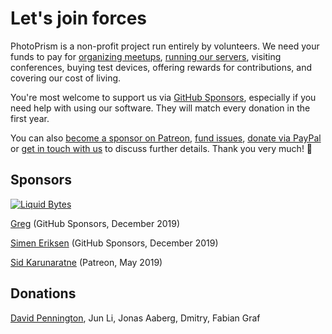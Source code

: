 Let's join forces
=================

PhotoPrism is a non-profit project run entirely by volunteers. We need your funds to pay for 
[organizing meetups](https://github.com/photoprism/photoprism/wiki/Meetups),
[running our servers](https://github.com/photoprism/photoprism/wiki/Infrastructure),
visiting conferences, buying test devices, offering rewards for contributions, and covering our cost of living.

You're most welcome to support us via [GitHub Sponsors](https://github.com/sponsors/lastzero), 
especially if you need help with using our software. They will match every donation in the first year.

You can also [become a sponsor on Patreon](https://www.patreon.com/photoprism), [fund issues](https://issuehunt.io/repos/119160553), [donate via PayPal](https://www.paypal.me/photoprism) or [get in touch with us](mailto:hello@photoprism.org) to discuss further details.
Thank you very much! 💎

## Sponsors ##

[![Liquid Bytes](https://blog.liquidbytes.net/img/logo-retina.png)](https://blog.liquidbytes.net/)

[Greg](https://github.com/oziee) (GitHub Sponsors, December 2019)

[Simen Eriksen](https://github.com/dennorske) (GitHub Sponsors, December 2019)

[Sid Karunaratne](https://github.com/sakaru) (Patreon, May 2019)

## Donations ##

[David Pennington](https://github.com/Xeoncross), Jun Li, Jonas Aaberg, Dmitry, Fabian Graf
